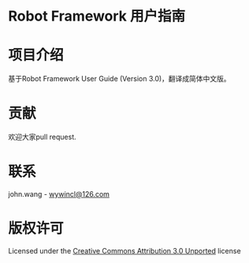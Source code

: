 # Robot Framework 用户指南

# 项目介绍
基于Robot Framework User Guide (Version 3.0)，翻译成简体中文版。

# 贡献
欢迎大家pull request.

# 联系
john.wang - wywincl@126.com

# 版权许可
Licensed under the [Creative Commons Attribution 3.0 Unported](http://creativecommons.org/licenses/by/3.0/) license
